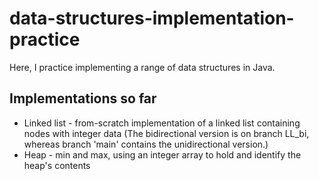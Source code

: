 # data-structures-implementation-practice

Here, I practice implementing a range of data structures in Java.

## Implementations so far

- Linked list - from-scratch implementation of a linked list containing nodes with integer data
(The bidirectional version is on branch LL_bi, whereas branch 'main' contains the unidirectional version.)
- Heap - min and max, using an integer array to hold and identify the heap's contents


